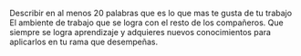 Describir en al menos 20 palabras que es lo que mas te gusta de tu
trabajo
El ambiente de trabajo que se logra con el resto de los compañeros. Que siempre se logra aprendizaje y adquieres nuevos conocimientos para aplicarlos en tu rama que desempeñas.